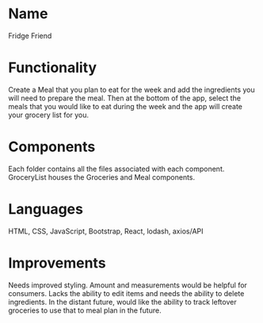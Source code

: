 # Name
Fridge Friend
# Functionality
Create a Meal that you plan to eat for the week and add the ingredients you will need to prepare the meal. Then at the bottom of the app, select the meals that you would like to eat during the week and the app will create your grocery list for you. 
# Components
Each folder contains all the files associated with each component. GroceryList houses the Groceries and Meal components.  
# Languages
HTML, CSS, JavaScript, Bootstrap, React, lodash, axios/API
# Improvements
Needs improved styling. Amount and measurements would be helpful for consumers. Lacks the ability to edit items and needs the ability to delete ingredients. In the distant future, would like the ability to track leftover groceries to use that to meal plan in the future. 